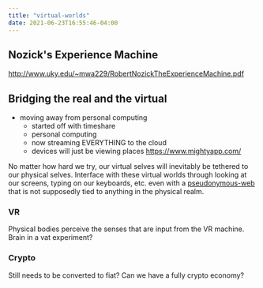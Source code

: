 ```yaml
---
title: "virtual-worlds"
date: 2021-06-23T16:55:46-04:00
---
```


## Nozick's Experience Machine
http://www.uky.edu/~mwa229/RobertNozickTheExperienceMachine.pdf





## Bridging the real and the virtual
-   moving away from personal computing
    -   started off with timeshare
    -   personal computing
    -   now streaming EVERYTHING to the cloud
    -   devices will just be viewing places
https://www.mightyapp.com/

No matter how hard we try, our virtual selves will inevitably be tethered to our physical selves. Interface with these virtual worlds through looking at our screens, typing on our keyboards, etc. even with a [pseudonymous-web](/thoughts/articles/pseudonymous-web) that is not supposedly tied to anything in the physical realm.

### VR
Physical bodies perceive the senses that are input from the VR machine. Brain in a vat experiment?

### Crypto
Still needs to be converted to fiat? Can we have a fully crypto economy?